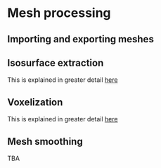 # Mesh processing

## Importing and exporting meshes

## Isosurface extraction

This is explained in greater detail [here](../image-analysis/creating-and-exporting-isosurfaces.md)

## Voxelization

This is explained in greater detail
[here](../image-analysis/voxelization.md)

## Mesh smoothing

TBA
